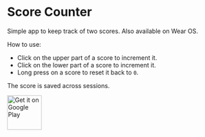 # Score Counter
Simple app to keep track of two scores. Also available on Wear OS.

How to use:
* Click on the upper part of a score to increment it.
* Click on the lower part of a score to increment it.
* Long press on a score to reset it back to `0`.

The score is saved across sessions.

[<img src="https://play.google.com/intl/en_us/badges/static/images/badges/en_badge_web_generic.png"
     alt="Get it on Google Play"
     height="80">](https://play.google.com/store/apps/details?id=es.hegocre.scorecounter)
